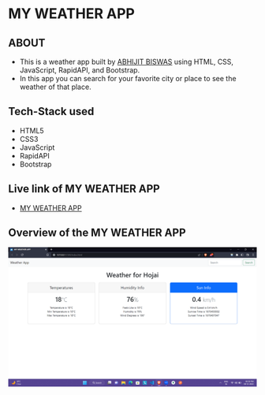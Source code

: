 # MY WEATHER APP

## ABOUT

- This is a weather app built by [ABHIJIT BISWAS](https://github.com/abhijitnr) using HTML, CSS, JavaScript, RapidAPI, and Bootstrap.
- In this app you can search for your favorite city or place to see the weather of that place.

## Tech-Stack used

- HTML5
- CSS3
- JavaScript
- RapidAPI
- Bootstrap

## Live link of MY WEATHER APP

- [MY WEATHER APP](https://abhijit-biswas-weather-app.netlify.app/)

## Overview of the MY WEATHER APP

![MY WEATHER APP](./intro.png)
